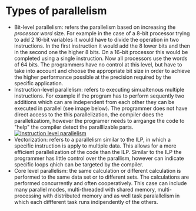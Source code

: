 # Types of parallelism
* Bit-level parallelism: refers the parallelism based on increasing the _processor word_ size. For example in the case of a 8-bit processor trying to add 2 16-bit variables it would have to divide the operation in two instructions. In the first instruction it would add the 8 lower bits and then in the second one the higher 8 bits. On a 16-bit processor this would be completed using a single instruction. Now all processors use the words of 64 bits. The programmers have no control at this level, but have to take into account and choose the appropriate bit size in order to achieve the higher performance possible at the precision required by the specific application. 
* Instruction-level parallelism: refers to executing simualtenous multiple instructions. For example if the program has to perform sequently two additions which can are independent from each other they can be executed in parallel (see image below). The programmer does not have direct access to the this parallelization, the compiler does the parallelizatiom, however the programer needs to arrgange the code to "help" the compiler detect the paralllizable parts.
[![Instruction level parallelism](https://i.pinimg.com/originals/1f/a4/d7/1fa4d7bda58e84045b9456c391d2aa58.png)](https://i.pinimg.com/originals/1f/a4/d7/1fa4d7bda58e84045b9456c391d2aa58.png)
* Vectorization: refers to a parallelism similar to the ILP, in which a specific instruction is apply to multiple data. This allows for a more efficient parallelization of the code than the ILP. Similar to the ILP the programmer has little control over the parallism, however can indicate specific loops qhich can be targeted by the compiler.
* Core level parallelism: the same calculation or different calculation is performed to the same data set or to different sets. The calculations are performed concurrently and often cooperatively. This case can include many parallel modes, multi-threaded with shared memory, multi-processing with distributed memory and as well task paralallelism in which each diffferent task runs indipendently of the others.
